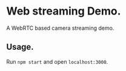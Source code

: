 # Web streaming Demo.

A WebRTC based camera streaming demo.

## Usage.

Run `npm start` and open `localhost:3000`.
